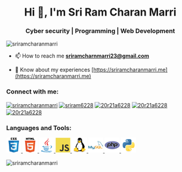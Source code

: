 <h1 align="center">Hi 👋, I'm Sri Ram Charan Marri</h1>
<h3 align="center">Cyber security | Programming | Web Development</h3>

<p align="left"> <img src="https://komarev.com/ghpvc/?username=sriramcharanmarri&label=Profile%20views&color=0e75b6&style=flat" alt="sriramcharanmarri" /> </p>

- 📫 How to reach me **sriramcharnmarri23@gmail.com**

- 📄 Know about my experiences [https://sriramcharanmarri.me](https://sriramcharanmarri.me)

<h3 align="left">Connect with me:</h3>
<p align="left">
<a href="https://linkedin.com/in/sriramcharanmarri" target="blank"><img align="center" src="https://raw.githubusercontent.com/rahuldkjain/github-profile-readme-generator/master/src/images/icons/Social/linked-in-alt.svg" alt="sriramcharanmarri" height="30" width="40" /></a>
<a href="https://www.codechef.com/users/sriram6228" target="blank"><img align="center" src="https://cdn.jsdelivr.net/npm/simple-icons@3.1.0/icons/codechef.svg" alt="sriram6228" height="30" width="40" /></a>
<a href="https://www.hackerrank.com/20r21a6228" target="blank"><img align="center" src="https://raw.githubusercontent.com/rahuldkjain/github-profile-readme-generator/master/src/images/icons/Social/hackerrank.svg" alt="20r21a6228" height="30" width="40" /></a>
<a href="https://www.leetcode.com/20r21a6228" target="blank"><img align="center" src="https://raw.githubusercontent.com/rahuldkjain/github-profile-readme-generator/master/src/images/icons/Social/leet-code.svg" alt="20r21a6228" height="30" width="40" /></a>
<a href="https://auth.geeksforgeeks.org/user/20r21a6228" target="blank"><img align="center" src="https://raw.githubusercontent.com/rahuldkjain/github-profile-readme-generator/master/src/images/icons/Social/geeks-for-geeks.svg" alt="20r21a6228" height="30" width="40" /></a>
</p>

<h3 align="left">Languages and Tools:</h3>
<p align="left"> <a href="https://www.w3schools.com/css/" target="_blank" rel="noreferrer"> <img src="https://raw.githubusercontent.com/devicons/devicon/master/icons/css3/css3-original-wordmark.svg" alt="css3" width="40" height="40"/> </a> <a href="https://www.w3.org/html/" target="_blank" rel="noreferrer"> <img src="https://raw.githubusercontent.com/devicons/devicon/master/icons/html5/html5-original-wordmark.svg" alt="html5" width="40" height="40"/> </a> <a href="https://www.java.com" target="_blank" rel="noreferrer"> <img src="https://raw.githubusercontent.com/devicons/devicon/master/icons/java/java-original.svg" alt="java" width="40" height="40"/> </a> <a href="https://developer.mozilla.org/en-US/docs/Web/JavaScript" target="_blank" rel="noreferrer"> <img src="https://raw.githubusercontent.com/devicons/devicon/master/icons/javascript/javascript-original.svg" alt="javascript" width="40" height="40"/> </a> <a href="https://www.linux.org/" target="_blank" rel="noreferrer"> <img src="https://raw.githubusercontent.com/devicons/devicon/master/icons/linux/linux-original.svg" alt="linux" width="40" height="40"/> </a> <a href="https://www.mysql.com/" target="_blank" rel="noreferrer"> <img src="https://raw.githubusercontent.com/devicons/devicon/master/icons/mysql/mysql-original-wordmark.svg" alt="mysql" width="40" height="40"/> </a> <a href="https://www.php.net" target="_blank" rel="noreferrer"> <img src="https://raw.githubusercontent.com/devicons/devicon/master/icons/php/php-original.svg" alt="php" width="40" height="40"/> </a> <a href="https://www.python.org" target="_blank" rel="noreferrer"> <img src="https://raw.githubusercontent.com/devicons/devicon/master/icons/python/python-original.svg" alt="python" width="40" height="40"/> </a> </p>

<p><img align="center" src="https://github-readme-stats.vercel.app/api/top-langs?username=sriramcharanmarri&show_icons=true&locale=en&layout=compact" alt="sriramcharanmarri" /></p>
